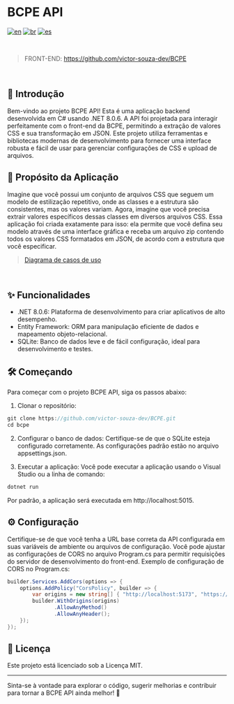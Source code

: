 # BCPE API

[![en](https://img.shields.io/badge/lang-en-red.svg)](https://github.com/victor-souza-dev/BCPE/blob/main/README.md)
[![br](https://img.shields.io/badge/lang-br-green.svg)](https://github.com/victor-souza-dev/BCPE/blob/main/README-br.md)
[![es](https://img.shields.io/badge/lang-es-orange.svg)](https://github.com/victor-souza-dev/BCPE/blob/main/README-es.md)
  
<br />

> FRONT-END: https://github.com/victor-souza-dev/BCPE

<br />

## 🚀 Introdução
Bem-vindo ao projeto BCPE API! Esta é uma aplicação backend desenvolvida em C# usando .NET 8.0.6. A API foi projetada para interagir perfeitamente com o front-end da BCPE, permitindo a extração de valores CSS e sua transformação em JSON. Este projeto utiliza ferramentas e bibliotecas modernas de desenvolvimento para fornecer uma interface robusta e fácil de usar para gerenciar configurações de CSS e upload de arquivos.

## 🌟 Propósito da Aplicação
Imagine que você possui um conjunto de arquivos CSS que seguem um modelo de estilização repetitivo, onde as classes e a estrutura são consistentes, mas os valores variam. Agora, imagine que você precisa extrair valores específicos dessas classes em diversos arquivos CSS. Essa aplicação foi criada exatamente para isso: ela permite que você defina seu modelo através de uma interface gráfica e receba um arquivo zip contendo todos os valores CSS formatados em JSON, de acordo com a estrutura que você especificar.

> [Diagrama de casos de uso](https://app.diagrams.net/?tags=%7B%7D&lightbox=1&highlight=0000ff&edit=_blank&layers=1&nav=1&title=use_case_diagram.drawio#Uhttps%3A%2F%2Fraw.githubusercontent.com%2Fvictor-souza-dev%2FBCPE%2Fmain%2Fdocs%2Fuse_case_diagram.drawio)

<br />

## ✨ Funcionalidades
- .NET 8.0.6: Plataforma de desenvolvimento para criar aplicativos de alto desempenho.
- Entity Framework: ORM para manipulação eficiente de dados e mapeamento objeto-relacional.
- SQLite: Banco de dados leve e de fácil configuração, ideal para desenvolvimento e testes.

## 🛠️ Começando
Para começar com o projeto BCPE API, siga os passos abaixo:

1. Clonar o repositório:
```csharp
git clone https://github.com/victor-souza-dev/BCPE.git
cd bcpe
```

2. Configurar o banco de dados:
Certifique-se de que o SQLite esteja configurado corretamente. As configurações padrão estão no arquivo appsettings.json.

3. Executar a aplicação:
Você pode executar a aplicação usando o Visual Studio ou a linha de comando:
```csharp
dotnet run
```
Por padrão, a aplicação será executada em http://localhost:5015.

## ⚙️ Configuração
Certifique-se de que você tenha a URL base correta da API configurada em suas variáveis de ambiente ou arquivos de configuração. Você pode ajustar as configurações de CORS no arquivo Program.cs para permitir requisições do servidor de desenvolvimento do front-end.
Exemplo de configuração de CORS no Program.cs:

```csharp
builder.Services.AddCors(options => {
    options.AddPolicy("CorsPolicy", builder => {
        var origins = new string[] { "http://localhost:5173", "https://localhost:5173" };
        builder.WithOrigins(origins)
               .AllowAnyMethod()
               .AllowAnyHeader();
    });
});
```

## 📜 Licença
Este projeto está licenciado sob a Licença MIT.

***

Sinta-se à vontade para explorar o código, sugerir melhorias e contribuir para tornar a BCPE API ainda melhor! 🎉
